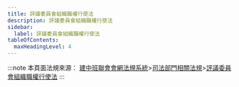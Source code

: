 ```yaml
---
title: 評議委員會組織職權行使法
description: 評議委員會組織職權行使法
sidebar:
  label: 評議委員會組織職權行使法
tableOfContents:
  maxHeadingLevel: 4
---
```


:::note
本頁面法規來源：
[建中班聯會會網法規系統](https://ckhssc.wordpress.com/%e6%b3%95%e8%a6%8f%e7%b3%bb%e7%b5%b1/)\>[司法部門相關法規](https://ckhssc.wordpress.com/%e5%8f%b8%e6%b3%95%e9%83%a8%e9%96%80%e7%9b%b8%e9%97%9c%e6%b3%95%e8%a6%8f/)\>[評議委員會組織職權行使法](https://drive.google.com/file/d/1EqX-byoFsMYxY8fImY5LJ3TCNxyo5Nce/view?usp=drivesdk)
:::